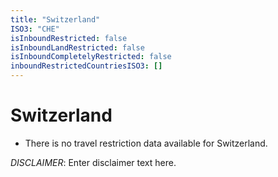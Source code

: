 ```yaml
---
title: "Switzerland"
ISO3: "CHE"
isInboundRestricted: false
isInboundLandRestricted: false
isInboundCompletelyRestricted: false
inboundRestrictedCountriesISO3: []
---
```


# Switzerland

* There is no travel restriction data available for Switzerland.

*DISCLAIMER*: Enter disclaimer text here.
